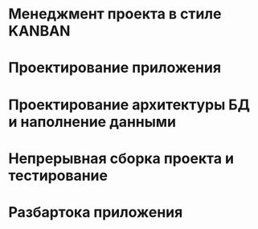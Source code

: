 # Менеджмент проекта в стиле KANBAN
# Проектирование приложения
# Проектирование архитектуры БД и наполнение данными
# Непрерывная сборка проекта и тестирование
# Разбартока приложения
